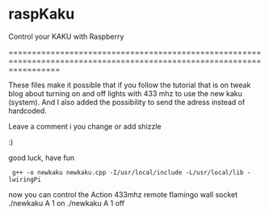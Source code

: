 raspKaku
========

Control your KAKU with Raspberry


=======================================================================================================================

These files make it possible that if you follow the tutorial that is on tweak blog about turning on and off lights 
with 433 mhz to use the new kaku (system). And I also added the possibility to send the adress instead of hardcoded.

Leave a comment i you change or add shizzle

:)

good luck, have fun


     g++ -o newkaku newkaku.cpp -I/usr/local/include -L/usr/local/lib -lwiringPi

now you can control the Action 433mhz remote flamingo wall socket
./newkaku A 1 on
./newkaku A 1 off
